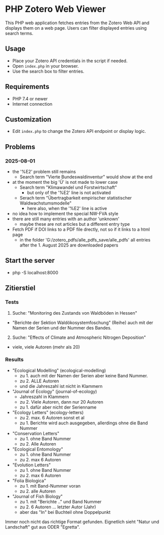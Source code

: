# PHP Zotero Web Viewer

This PHP web application fetches entries from the Zotero Web API and displays them on a web page. Users can filter displayed entries using search terms.

## Usage

- Place your Zotero API credentials in the script if needed.
- Open `index.php` in your browser.
- Use the search box to filter entries.

## Requirements

- PHP 7.4 or newer
- Internet connection

## Customization

- Edit `index.php` to change the Zotero API endpoint or display logic.

## Problems

### 2025-08-01

- the '%E2' problem still remains
  - Search term "Vierte Bundeswaldinventur" would show at the end
- at the moment the big 'Ü' is not made to lower case
  - Search term "Klimawandel und Forstwirtschaft"
    - but only of the '%E2' line is not activated
  - Serach term "Übertragbarkeit empirischer statistischer Waldwachstumsmodelle"
    - here also, when the '%E2' line is active
- no idea how to implement the special NW-FVA style
- there are still many entries with an author 'unknown'
  - maybe these are not articles but a different entry type
- Fetch PDF if DOI links to a PDF file drectly, not so if it links to a html page
  - in the folder 'G:/zotero_pdfs/alle_pdfs_save/alle_pdfs' all entries after the 1. August 2025 are downloaded papers

## Start the server

- php -S localhost:8000

## Zitierstiel

### Tests

1. Suche: "Monitoring des Zustands von Waldböden in Hessen"

- "Berichte der Sektion Waldökosystemfoschung" (Reihe) auch mit der Namen der Serien und der Nummer des Bandes.

2. Suche: "Effects of Climate and Atmospheric Nitrogen Deposition"

- viele, viele Autoren (mehr als 20)

### Results

- "Ecological Modelling" (ecological-modelling)
  - zu 1. auch mit der Namen der Serien aber keine Band Nummer.
  - zu 2. ALLE Autoren
  - und die Jahreszahl ist nicht in Klammern
- "Journal of Ecology" (journal-of-ecology)
  - Jahreszahl in Klammern
  - zu 2. Viele Autoren, dann nur 20 Autoren
  - zu 1. dafür aber nicht der Serienname
- "Ecology Letters" (ecology-letters)
  - zu 2. max. 6 Autoren sonst et al
  - zu 1. Berichte wird auch ausgegeben, allerdings ohne die Band Nummer
- "Conservation Letters"
  - zu 1. ohne Band Nummer
  - zu 2. Alle Autoren
- "Ecological Entomology"
  - zu 1. ohne Band Nummer
  - zu 2. max 6 Autoren
- "Evolution Letters"
  - zu 1. ohne Band Nummer
  - zu 2. max 6 Autoren
- "Folia Biologica"
  - zu 1. mit Band-Nummer voran
  - zu 2. alle Autoren
- "Journal of Fish Biology"
  - zu 1. mit "Berichte .." und Band Nummer
  - zu 2. 6 Autoren  ... letzter Autor (Jahr)
  - aber das "In" bei Buchteil ohne Doppelpunkt

Immer noch nicht das richtige Format gefunden. Eignetlich sieht "Natur und Landschaft" gut aus ODER "Egretta".
